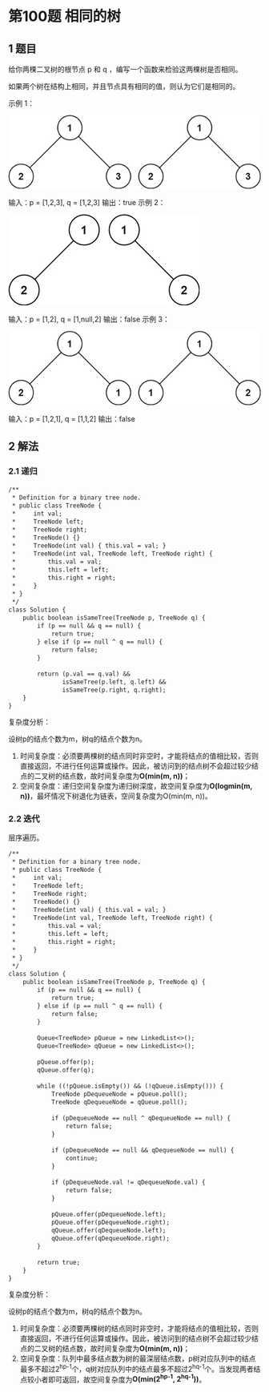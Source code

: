 # 第100题 相同的树

## 1 题目

给你两棵二叉树的根节点 p 和 q ，编写一个函数来检验这两棵树是否相同。

如果两个树在结构上相同，并且节点具有相同的值，则认为它们是相同的。

示例 1：

![100-题图1](images/100-题图1.jpg)

输入：p = [1,2,3], q = [1,2,3]
输出：true
示例 2：

![100-题图2](images/100-题图2.jpg)

输入：p = [1,2], q = [1,null,2]
输出：false
示例 3：

![100-题图3](images/100-题图3.jpg)


输入：p = [1,2,1], q = [1,1,2]
输出：false

## 2 解法

### 2.1 递归

```
/**
 * Definition for a binary tree node.
 * public class TreeNode {
 *     int val;
 *     TreeNode left;
 *     TreeNode right;
 *     TreeNode() {}
 *     TreeNode(int val) { this.val = val; }
 *     TreeNode(int val, TreeNode left, TreeNode right) {
 *         this.val = val;
 *         this.left = left;
 *         this.right = right;
 *     }
 * }
 */
class Solution {
    public boolean isSameTree(TreeNode p, TreeNode q) {
        if (p == null && q == null) {
            return true;
        } else if (p == null ^ q == null) {
            return false;
        }

        return (p.val == q.val) && 
               isSameTree(p.left, q.left) && 
               isSameTree(p.right, q.right);
    }
}
```

复杂度分析：

设树p的结点个数为m，树q的结点个数为n。

1. 时间复杂度：必须要两棵树的结点同时非空时，才能将结点的值相比较，否则直接返回，不进行任何运算或操作。因此，被访问到的结点树不会超过较少结点的二叉树的结点数，故时间复杂度为**O(min(m, n))**；
2. 空间复杂度：递归空间复杂度为递归树深度，故空间复杂度为**O(logmin(m, n))**，最坏情况下树退化为链表，空间复杂度为O(min(m, n))。

### 2.2 迭代

层序遍历。

```
/**
 * Definition for a binary tree node.
 * public class TreeNode {
 *     int val;
 *     TreeNode left;
 *     TreeNode right;
 *     TreeNode() {}
 *     TreeNode(int val) { this.val = val; }
 *     TreeNode(int val, TreeNode left, TreeNode right) {
 *         this.val = val;
 *         this.left = left;
 *         this.right = right;
 *     }
 * }
 */
class Solution {
    public boolean isSameTree(TreeNode p, TreeNode q) {
        if (p == null && q == null) {
            return true;
        } else if (p == null ^ q == null) {
            return false;
        }

        Queue<TreeNode> pQueue = new LinkedList<>();
        Queue<TreeNode> qQueue = new LinkedList<>();

        pQueue.offer(p);
        qQueue.offer(q);

        while ((!pQueue.isEmpty()) && (!qQueue.isEmpty())) {
            TreeNode pDequeueNode = pQueue.poll();
            TreeNode qDequeueNode = qQueue.poll();

            if (pDequeueNode == null ^ qDequeueNode == null) {
                return false;
            }

            if (pDequeueNode == null && qDequeueNode == null) {
                continue;
            }

            if (pDequeueNode.val != qDequeueNode.val) {
                return false;
            }

            pQueue.offer(pDequeueNode.left);
            pQueue.offer(pDequeueNode.right);
            qQueue.offer(qDequeueNode.left);
            qQueue.offer(qDequeueNode.right);
        }

        return true;
    }
}
```

复杂度分析：

设树p的结点个数为m，树q的结点个数为n。

1. 时间复杂度：必须要两棵树的结点同时非空时，才能将结点的值相比较，否则直接返回，不进行任何运算或操作。因此，被访问到的结点树不会超过较少结点的二叉树的结点数，故时间复杂度为**O(min(m, n))**；
2. 空间复杂度：队列中最多结点数为树的最深层结点数，p树对应队列中的结点最多不超过2<sup>hp-1</sup>个，q树对应队列中的结点最多不超过2<sup>hq-1</sup>个。当发现两者结点较小者即可返回，故空间复杂度为**O(min(2<sup>hp-1</sup>, 2<sup>hq-1</sup>))**。

